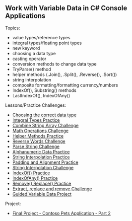 ## Work with Variable Data in C# Console Applications

Topics:

- value types/reference types
- integral types/floating point types
- new keyword
- choosing a data type
- casting operator
- conversion methods to change data type
- TryParse() method
- helper methods (.Join(), .Split(), .Reverse(), .Sort())
- string interpolation
- composite formatting/formatting currency/numbers
- IndexOf(), Substring() methods
- LastIndexOf(), IndexOfAny()

Lessons/Practice Challenges:

- [Choosing the correct data type](./integralTypesPractice/)
- [Integral Types Practice](./integralTypesPractice/)
- [Combine String Array Challenge](./combineStringArrayChallenge/)
- [Math Operations Challenge](./mathOperationsChallenge/)
- [Helper Methods Practice](./helperMethodsPractice/)
- [Reverse Words Challenge](./reverseWordChallenge/)
- [Parse String Challenge](./parseStringChallenge/)
- [Alphanumeric Data Practice](./alphanumericDataPractice/)
- [String Interpolation Practice](./stringPractice/)
- [Padding and Alignment Practice](./paddingPractice/)
- [String Interpolation Challenge](./stringChallenge/)
- [IndexOf() Practice](./indexOfPractice/)
- [IndexOfAny() Practice](./indexOfAnyPractice/)
- [Remove() Replace() Practice](./removeReplacePractice/)
- [Extract, replace and remove Challenge](./Section4-VariableData/removeReplaceChallenge/)
- [Guided Variable Data Project](./Guided-project-Work-with-variable-data-in-CSharp-main/Starter/Program.cs)

Project:

- [Final Project - Contoso Pets Application - Part 2](./Challenge-Project-variable-data-in-CSharp-main/Starter/Program.cs)
